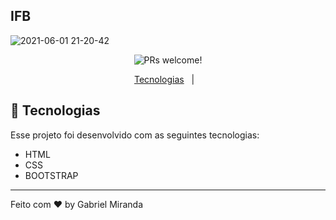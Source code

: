 ## IFB

<p align="center">

   ![2021-06-01 21-20-42](https://user-images.githubusercontent.com/57048555/120409150-bf43d780-c326-11eb-9734-b40a7f7c3c00.gif)
   
</p>




<p align="center">
 <img src="https://img.shields.io/static/v1?label=PRs&message=welcome&color=49AA26&labelColor=000000" alt="PRs welcome!" />

</p>

<p align="center">
  <a href="#-tecnologias">Tecnologias</a>&nbsp;&nbsp;&nbsp;|&nbsp;&nbsp;&nbsp;
</p>

## 🚀 Tecnologias
Esse projeto foi desenvolvido com as seguintes tecnologias:

- HTML
- CSS
- BOOTSTRAP

---

Feito com ♥ by Gabriel Miranda